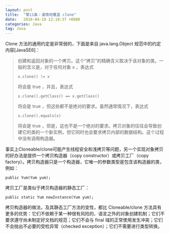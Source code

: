 ```yaml
---
layout: post
title:  "第11条：谨慎地覆盖 clone"
date:   2018-04-10 12:10:37 +0800
categories: Java
tag: Java
---
```



Clone 方法的通用约定是非常弱的，下面是来自 java.lang.Object 规范中的约定内容[JavaSE6]：
> 创建和返回对象的一个拷贝。这个“拷贝”的精确含义取决于该对象的类。一般的含义是，对于任何对象 x ，表达式
> ```
> x.clone() != x
> ```
> 将会是 true ，并且，表达式
> ```
> x.clone().getClass() == x.getClass()
> ```
> 将会是 true ，但这些都不是绝对的要求。虽然通常情况下，表达式
> ```
> x.clone().equals(x)
> ```
> 将会是 true ，但是，这也不是一个绝对的要求。拷贝对象的往往会导致创建它的类的一个新实例，但它同时也会要求拷贝内部的数据结构。这个过程中没有调用构造器。

事实上Cloneable/clone可能产生线程安全和浅拷贝等问题，另一个实现对象拷贝的好办法是提供一个拷贝构造器（copy constructor）或拷贝工厂（copy factory）。拷贝构造器只是一个构造器，它唯一的参数类型是包含该构造器的类，例如：
```
public Yum(Yum yum);
```
拷贝工厂是类似于拷贝构造器的静态工厂：
```
public static Yum newInstance(Yum yum);
```
拷贝构造器的做法，及其静态工厂方法的变性，都比 Cloneable/clone 方法具有更多的优势：它们不依赖于某一种很有风险的、语言之外的对象创建机制；它们不要求遵守尚未制定好文档的规范；它们不会与 final 域的正常使用发生冲突；它们不会抛出不必要的受检异常（checked exception）；它们不需要进行类型转换。
